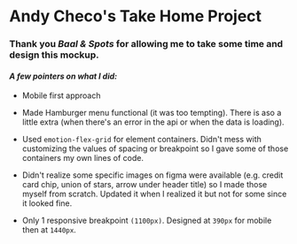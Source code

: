 # Andy Checo's Take Home Project

### Thank you _Baal & Spots_ for allowing me to take some time and design this mockup.

#### _A few pointers on what I did:_

- Mobile first approach

- Made Hamburger menu functional (it was too tempting). There is aso a little extra (when there's an error in the api or when the data is loading).

- Used `emotion-flex-grid` for element containers. Didn't mess with customizing the values of spacing or breakpoint so I gave some of those containers my own lines of code.

- Didn't realize some specific images on figma were available (e.g. credit card chip, union of stars, arrow under header title) so I made those myself from scratch. Updated it when I realized it but not for some since it looked fine.

- Only 1 responsive breakpoint `(1100px)`. Designed at `390px` for mobile then at `1440px`.
